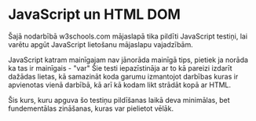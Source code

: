 # JavaScript un HTML DOM

Šajā nodarbībā w3schools.com mājaslapā tika pildīti JavaScript testiņi, lai varētu apgūt JavaScript lietošanu mājaslapu vajadzībām.

JavaScript katram mainīgajam nav jānorāda mainīgā tips, pietiek ja norāda ka tas ir mainīgais - "var"
Šie testi iepazīstināja ar to kā pareizi izdarīt dažādas lietas, kā samazināt koda garumu izmantojot darbības kuras ir apvienotas vienā darbībā, kā arī kā kodam likt strādāt kopā ar HTML.

Šis kurs, kuru apguva šo testiņu pildīšanas laikā deva minimālas, bet fundementālas zināšanas, kuras var pielietot vēlāk.
